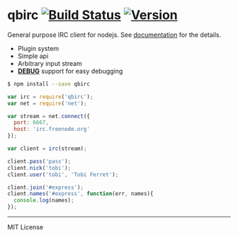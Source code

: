 qbirc [![Build Status]][travis] [![Version]][npm]
========
General purpose IRC client for nodejs. See [documentation] for the details.

- Plugin system
- Simple api
- Arbitrary input stream
- **[DEBUG]** support for easy debugging

[DEBUG]: https://github.com/visionmedia/debug
[documentation]: docs.md

```bash
$ npm install --save qbirc
```
```js
var irc = require('qbirc');
var net = require('net');

var stream = net.connect({
  port: 6667,
  host: 'irc.freenode.org'
});

var client = irc(stream);

client.pass('pass');
client.nick('tobi');
client.user('tobi', 'Tobi Ferret');

client.join('#express');
client.names('#express', function(err, names){
  console.log(names);
});
```

--------

MIT License

[Version]: https://img.shields.io/npm/v/qbirc.svg
[Build Status]: https://travis-ci.org/openirc/qbirc.svg?branch=master

[npm]: https://npmjs.org/package/qbirc
[travis]: https://travis-ci.org/openirc/qbirc
